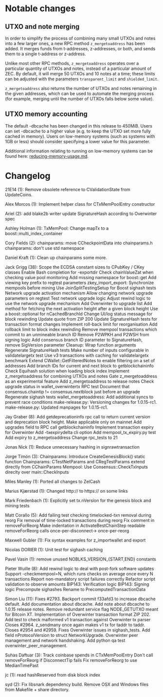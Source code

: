 Notable changes
===============

UTXO and note merging
---------------------

In order to simplify the process of combining many small UTXOs and notes into a
few larger ones, a new RPC method `z_mergetoaddress` has been added. It merges
funds from t-addresses, z-addresses, or both, and sends them to a single
t-address or z-address.

Unlike most other RPC methods, `z_mergetoaddress` operates over a particular
quantity of UTXOs and notes, instead of a particular amount of ZEC. By default,
it will merge 50 UTXOs and 10 notes at a time; these limits can be adjusted with
the parameters `transparent_limit` and `shielded_limit`.

`z_mergetoaddress` also returns the number of UTXOs and notes remaining in the
given addresses, which can be used to automate the merging process (for example,
merging until the number of UTXOs falls below some value).

UTXO memory accounting
----------------------

The default -dbcache has been changed in this release to 450MiB. Users can set -dbcache to a higher value (e.g. to keep the UTXO set more fully cached in memory). Users on low-memory systems (such as systems with 1GB or less) should consider specifying a lower value for this parameter.

Additional information relating to running on low-memory systems can be found here: [reducing-memory-usage.md](https://github.com/zcash/zcash/blob/master/doc/reducing-memory-usage.md).

Changelog
=========

21E14 (1):
      Remove obsolete reference to CValidationState from UpdateCoins.

Alex Morcos (1):
      Implement helper class for CTxMemPoolEntry constructor

Ariel (2):
      add blake2b writer
      update SignatureHash according to Overwinter spec

Ashley Holman (1):
      TxMemPool: Change mapTx to a boost::multi_index_container

Cory Fields (2):
      chainparams: move CCheckpointData into chainparams.h
      chainparams: don't use std namespace

Daniel Kraft (1):
      Clean up chainparams some more.

Jack Grigg (38):
      Scope the ECDSA constant sizes to CPubKey / CKey classes
      Enable Bash completion for -exportdir
      Check chainValueZat when checking value pool monitoring
      Add missing namespace for boost::get
      Add viewing key prefix to regtest parameters
      zkey_import_export: Synchronize mempools before mining
      Use JoinSplitTestingSetup for Boost sighash tests
      Network upgrade activation mechanism
      Allow changing network upgrade parameters on regtest
      Test network upgrade logic
      Adjust rewind logic to use the network upgrade mechanism
      Add Overwinter to upgrade list
      Add method for fetching the next activation height after a given block height
      Use a boost::optional for nCachedBranchId
      Change UI/log status message for block rewinding
      Update quote from ZIP 200
      Update SignatureHash tests for transaction format changes
      Implement roll-back limit for reorganisation
      Add rollback limit to block index rewinding
      Remove mempool transactions which commit to an unmineable branch ID
      Remove P2WPKH and P2WSH from signing logic
      Add consensus branch ID parameter to SignatureHash, remove SigVersion parameter
      Cleanup: Wrap function arguments
      Regenerate SignatureHash tests
      Make number of inputs configurable in validatelargetx test
      Use v3 transactions with caching for validatelargetx benchmark
      Extend CWallet::GetFilteredNotes to enable filtering on a set of addresses
      Add branch IDs for current and next block to getblockchaininfo
      Check Equihash solution when loading block index
      Implement z_mergetoaddress for combining UTXOs and notes
      Gate z_mergetoaddress as an experimental feature
      Add z_mergetoaddress to release notes
      Check upgrade status in wallet_overwintertx RPC test
      Document that consensus.chaintip != consensus.nextblock just before an upgrade
      Regenerate sighash tests
      wallet_mergetoaddress: Add additional syncs to prevent race conditions
      make-release.py: Versioning changes for 1.0.15-rc1.
      make-release.py: Updated manpages for 1.0.15-rc1.

Jay Graber (8):
      Add getdeprecationinfo rpc call to return current version and deprecation block height.
      Make applicable only on mainnet
      Add upgrades field to RPC call getblockchaininfo
      Implement transaction expiry for Overwinter
      Add -txexpirydelta cli option
      Add mempool_tx_expiry.py test
      Add expiry to z_mergetoaddress
      Change rpc_tests to 21

Jonas Nick (1):
      Reduce unnecessary hashing in signrawtransaction

Jorge Timón (3):
      Chainparams: Introduce CreateGenesisBlock() static function
      Chainparams: CTestNetParams and CRegTestParams extend directly from CChainParams
      Mempool: Use Consensus::CheckTxInputs direclty over main::CheckInputs

Miles Manley (1):
      Ported all changes to ZelCash
    
Marius Kjærstad (1):
      Changed http:// to https:// on some links

Mark Friedenbach (1):
      Explicitly set tx.nVersion for the genesis block and mining tests

Matt Corallo (5):
      Add failing test checking timelocked-txn removal during reorg
      Fix removal of time-locked transactions during reorg
      Fix comment in removeForReorg
      Make indentation in ActivateBestChainStep readable
      removeForReorg calls once-per-disconnect-> once-per-reorg

Maxwell Gubler (1):
      Fix syntax examples for z_importwallet and export

Nicolas DORIER (1):
      Unit test for sighash caching

Pavel Vasin (1):
      remove unused NOBLKS_VERSION_{START,END} constants

Pieter Wuille (8):
      Add rewind logic to deal with post-fork software updates
      Support -checkmempool=N, which runs checks on average once every N transactions
      Report non-mandatory script failures correctly
      Refactor script validation to observe amounts
      BIP143: Verification logic
      BIP143: Signing logic
      Precompute sighashes
      Rename to PrecomputedTransactionData

Simon Liu (11):
      Fixes #2793. Backport commit f33afd3 to increase dbcache default.
      Add documentation about dbcache.
      Add note about dbcache to 1.0.15 release notes.
      Remove redundant service flag NODE_GETUTXO meant for Bitcoin XT.
      Implementation of Overwinter transaction format ZIP 202.
      Add test to check malformed v1 transaction against Overwinter tx parser
      Closes #2964. z_sendmany once again makes v1 tx for taddr to taddr.
      Closes #2954 and #2959.  Fixes Overwinter issues in sighash_tests.
      Add field nProtocolVersion to struct NetworkUpgrade.
      Overwinter peer management and network handshaking.
      Add python qa test overwinter_peer_management.

Suhas Daftuar (3):
      Track coinbase spends in CTxMemPoolEntry
      Don't call removeForReorg if DisconnectTip fails
      Fix removeForReorg to use MedianTimePast

jc (1):
      read hashReserved from disk block index

syd (2):
      Fix libsnark dependency build.
      Remove OSX and Windows files from Makefile + share directory.
